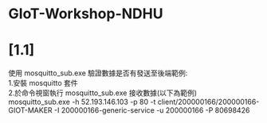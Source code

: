 # GIoT-Workshop-NDHU
# [1.1]
使用 mosquitto_sub.exe 驗證數據是否有發送至後端範例:<br>
1.安裝 mosquitto 套件<br>
2.於命令視窗執行 mosquitto_sub.exe 接收數據(以下為範例)<br>
mosquitto_sub.exe -h 52.193.146.103 -p 80 -t client/200000166/200000166-GIOT-MAKER -I 200000166-generic-service -u 200000166 -P 80698426
